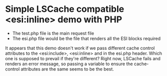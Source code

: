 # Simple LSCache compatible \<esi:inline\> demo with PHP

- The test.php file is the main request file
- The esi.php file would be the file that renders all the ESI blocks required

It appears that this demo doesn't work if we pass different cache control attributes to the \<esi:include\>, \<esi:inline\> and in the esi.php header. Which one is supposed to prevail if they're different? Right now, LSCache fails and renders an error message, so passing a variable to ensure the cache-control attributes are the same seems to be the best.